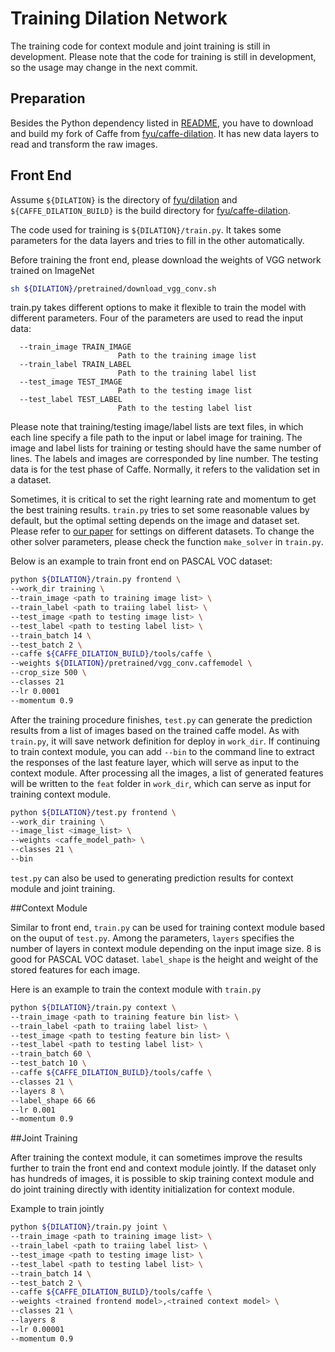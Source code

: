 # Training Dilation Network

The training code for context module and joint training is still in development. Please note that the code for training is still in development, so the usage may change in the next commit.


## Preparation

Besides the Python dependency listed in [README](https://github.com/fyu/dilation#python), you have to download and build my fork of Caffe from [fyu/caffe-dilation](https://github.com/fyu/caffe-dilation). It has new data layers to read and transform the raw images.


## Front End

Assume `${DILATION}` is the directory of [fyu/dilation](https://github.com/fyu/dilation) and `${CAFFE_DILATION_BUILD}` is the build directory for [fyu/caffe-dilation](https://github.com/fyu/caffe-dilation).

The code used for training is `${DILATION}/train.py`. It takes some parameters for the data layers and tries to fill in the other automatically.

Before training the front end, please download the weights of VGG network trained on ImageNet

```bash
sh ${DILATION}/pretrained/download_vgg_conv.sh
```

train.py takes different options to make it flexible to train the model with different parameters. Four of the parameters are used to read the input data:

```
  --train_image TRAIN_IMAGE
                        Path to the training image list
  --train_label TRAIN_LABEL
                        Path to the training label list
  --test_image TEST_IMAGE
                        Path to the testing image list
  --test_label TEST_LABEL
                        Path to the testing label list
```

Please note that training/testing image/label lists are text files, in which each line specify a file path to the input or label image for training. The image and label lists for training or testing should have the same number of lines. The labels and images are corresponded by line number. The testing data is for the test phase of Caffe. Normally, it refers to the validation set in a dataset.

Sometimes, it is critical to set the right learning rate and momentum to get the best training results. `train.py` tries to set some reasonable values by default, but the optimal setting depends on the image and dataset set. Please refer to [our paper](https://arxiv.org/abs/1511.07122) for settings on different datasets. To change the other solver parameters, please check the function `make_solver` in `train.py`.

Below is an example to train front end on PASCAL VOC dataset:

```bash
python ${DILATION}/train.py frontend \
--work_dir training \
--train_image <path to training image list> \
--train_label <path to traiing label list> \
--test_image <path to testing image list> \
--test_label <path to testing label list> \
--train_batch 14 \
--test_batch 2 \
--caffe ${CAFFE_DILATION_BUILD}/tools/caffe \
--weights ${DILATION}/pretrained/vgg_conv.caffemodel \
--crop_size 500 \
--classes 21
--lr 0.0001
--momentum 0.9
```

After the training procedure finishes,  `test.py` can generate the prediction results from a list of images based on the trained caffe model. As with `train.py`, it will save network definition for deploy in `work_dir`. If continuing to train context module, you can add `--bin` to the command line to extract the responses of the last feature layer, which will serve as input to the context module. After processing all the images, a list of generated features will be written to the `feat` folder in `work_dir`, which can serve as input for training context module.

```bash
python ${DILATION}/test.py frontend \
--work_dir training \
--image_list <image_list> \
--weights <caffe_model_path> \
--classes 21 \
--bin
```

`test.py` can also be used to generating prediction results for context module and joint training.

##Context Module

Similar to front end, `train.py` can be used for training context module based on the ouput of `test.py`.  Among the parameters, `layers` specifies the number of layers in context module depending on the input image size. 8 is good for PASCAL VOC dataset. `label_shape` is the height and weight of the stored features for each image.

Here is an example to train the context module with `train.py`

```bash
python ${DILATION}/train.py context \
--train_image <path to training feature bin list> \
--train_label <path to traiing label list> \
--test_image <path to testing feature bin list> \
--test_label <path to testing label list> \
--train_batch 60 \
--test_batch 10 \
--caffe ${CAFFE_DILATION_BUILD}/tools/caffe \
--classes 21 \
--layers 8 \
--label_shape 66 66
--lr 0.001
--momentum 0.9
```

##Joint Training

After training the context module, it can sometimes improve the results further to train the front end and context module jointly. If the dataset only has hundreds of images, it is possible to skip training context module and do joint training directly with identity initialization for context module.

Example to train jointly

```bash
python ${DILATION}/train.py joint \
--train_image <path to training image list> \
--train_label <path to traiing label list> \
--test_image <path to testing image list> \
--test_label <path to testing label list> \
--train_batch 14 \
--test_batch 2 \
--caffe ${CAFFE_DILATION_BUILD}/tools/caffe \
--weights <trained frontend model>,<trained context model> \
--classes 21 \
--layers 8
--lr 0.00001
--momentum 0.9
```